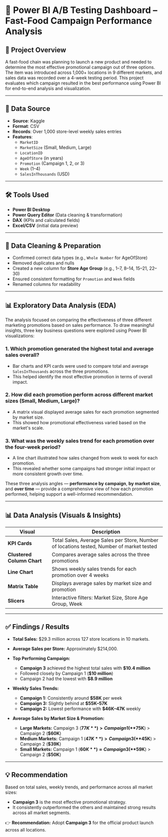 # 🍔 Power BI A/B Testing Dashboard – Fast-Food Campaign Performance Analysis

## 📌 Project Overview

A fast-food chain was planning to launch a new product and needed to determine the most effective promotional campaign out of three options. The item was introduced across 1,000+ locations in 9 different markets, and sales data was recorded over a 4-week testing period. This project evaluates which campaign resulted in the best performance using Power BI for end-to-end analysis and visualization.

---

## 📂 Data Source

- **Source**: Kaggle 
- **Format**: CSV
- **Records**: Over 1,000 store-level weekly sales entries
- **Features**:
  - `MarketID`
  - `MarketSize` (Small, Medium, Large)
  - `LocationID`
  - `AgeOfStore` (in years)
  - `Promotion` (Campaign 1, 2, or 3)
  - `Week` (1–4)
  - `SalesInThousands` (USD)

---

## 🛠 Tools Used

- **Power BI Desktop**
- **Power Query Editor** (Data cleaning & transformation)
- **DAX** (KPIs and calculated fields)
- **Excel/CSV** (initial data preview)

---

## 🧹 Data Cleaning & Preparation

- Confirmed correct data types (e.g., `Whole Number` for AgeOfStore)
- Removed duplicates and nulls 
- Created a new column for **Store Age Group** (e.g., 1–7, 8–14, 15–21, 22–30)
- Ensured consistent formatting for `Promotion` and `Week` fields
- Renamed columns for readability

---

## 📊 Exploratory Data Analysis (EDA)

The analysis focused on comparing the effectiveness of three different marketing promotions based on sales performance. To draw meaningful insights, three key business questions were explored using Power BI visualizations:

### 1. Which promotion generated the highest total and average sales overall?
- Bar charts and KPI cards were used to compare total and average `SalesInThousands` across the three promotions.
- This helped identify the most effective promotion in terms of overall impact.

### 2. How did each promotion perform across different market sizes (Small, Medium, Large)?
- A matrix visual displayed average sales for each promotion segmented by market size.
- This showed how promotional effectiveness varied based on the market's scale.

### 3. What was the weekly sales trend for each promotion over the four-week period?
- A line chart illustrated how sales changed from week to week for each promotion.
- This revealed whether some campaigns had stronger initial impact or more consistent growth over time.

These three analysis angles — **performance by campaign**, **by market size**, and **over time** — provide a comprehensive view of how each promotion performed, helping support a well-informed recommendation.


---

## 📊 Data Analysis (Visuals & Insights)

| Visual | Description |
|--------|-------------|
| **KPI Cards** | Total Sales, Average Sales per Store, Number of locations tested, Number of market tested |
| **Clustered Column Chart** | Compares average sales across the three promotions |
| **Line Chart** | Shows weekly sales trends for each promotion over 4 weeks |
| **Matrix Table** | Displays average sales by market size and promotion |
| **Slicers** | Interactive filters: Market Size, Store Age Group, Week|

---

## ✅ Findings / Results

- **Total Sales:** $29.3 million across 127 store locations in 10 markets.
- **Average Sales per Store:** Approximately $214,000.
- **Top Performing Campaign:**
  - **Campaign 3** achieved the highest total sales with **$10.4 million**
  - Followed closely by Campaign 1 (**$10 million**)
  - Campaign 2 had the lowest with **$8.9 million**

- **Weekly Sales Trends:**
  - **Campaign 1:** Consistently around **$58K** per week
  - **Campaign 3:** Slightly behind at **$55K–57K**
  - **Campaign 2:** Lowest performance with **$46K–47K** weekly

- **Average Sales by Market Size & Promotion:**
  - **Large Markets:** Campaign 3 (**$77K**) > Campaign 1 (**$75K**) > Campaign 2 (**$60K**)
  - **Medium Markets:** Campaign 1 (**$47K**) > Campaign 3 (**$45K**) > Campaign 2 (**$39K**)
  - **Small Markets:** Campaign 1 (**$60K**) ≈ Campaign 3 (**$59K**) > Campaign 2 (**$50K**)

---

## 💡 Recommendation

Based on total sales, weekly trends, and performance across all market sizes:

- **Campaign 3** is the most effective promotional strategy.
- It consistently outperformed the others and maintained strong results across all market segments.

👉 **Recommendation:** Adopt **Campaign 3** for the official product launch across all locations.




